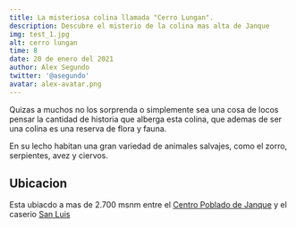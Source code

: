 ```yaml
---
title: La misteriosa colina llamada "Cerro Lungan".
description: Descubre el misterio de la colina mas alta de Janque
img: test_1.jpg
alt: cerro lungan
time: 8
date: 20 de enero del 2021
author: Alex Segundo
twitter: '@asegundo'
avatar: alex-avatar.png
---
```


Quizas a muchos no los sorprenda o simplemente sea una cosa de locos pensar la cantidad de historia que alberga esta colina, que ademas de ser una colina es una reserva de flora y fauna.

En su lecho habitan una gran variedad de animales salvajes, como el zorro, serpientes, avez y ciervos.

## Ubicacion

Esta ubiacdo a mas de 2.700 msnm entre el [Centro Poblado de Janque](https://cp-janque.com/) y el caserio [San Luis](https://cp-janque.com/historia/caserios/san-luis)